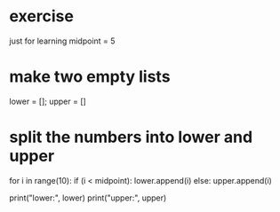 # exercise
just for learning
 midpoint = 5

# make two empty lists
lower = []; upper = []

# split the numbers into lower and upper
for i in range(10):
    if (i < midpoint):
        lower.append(i)
    else:
        upper.append(i)
        
print("lower:", lower)
print("upper:", upper)
